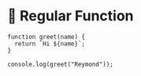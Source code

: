 # 🧩 Regular Function

    function greet(name) {
      return `Hi ${name}`;
    }

    console.log(greet("Reymond"));

